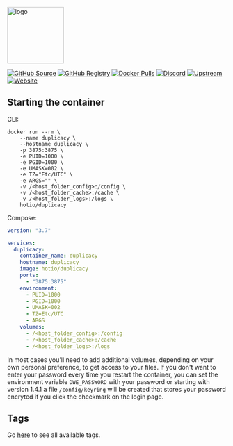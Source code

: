 [<img src="https://hotio.dev/img/duplicacy.png" alt="logo" height="130" width="130">](https://duplicacy.com/)

[![GitHub Source](https://img.shields.io/badge/github-source-ffb64c?style=flat-square&logo=github&logoColor=white&labelColor=757575)](https://github.com/hotio/duplicacy)
[![GitHub Registry](https://img.shields.io/badge/github-registry-ffb64c?style=flat-square&logo=github&logoColor=white&labelColor=757575)](https://github.com/orgs/hotio/packages/container/package/duplicacy)
[![Docker Pulls](https://img.shields.io/docker/pulls/hotio/duplicacy?color=ffb64c&style=flat-square&label=pulls&logo=docker&logoColor=white&labelColor=757575)](https://hub.docker.com/r/hotio/duplicacy)
[![Discord](https://img.shields.io/discord/610068305893523457?style=flat-square&color=ffb64c&label=discord&logo=discord&logoColor=white&labelColor=757575)](https://hotio.dev/discord)
[![Upstream](https://img.shields.io/badge/upstream-project-ffb64c?style=flat-square&labelColor=757575)](https://duplicacy.com/)
[![Website](https://img.shields.io/badge/website-hotio.dev-ffb64c?style=flat-square&labelColor=757575)](https://hotio.dev/containers/duplicacy)

## Starting the container

CLI:

```shell
docker run --rm \
    --name duplicacy \
    --hostname duplicacy \
    -p 3875:3875 \
    -e PUID=1000 \
    -e PGID=1000 \
    -e UMASK=002 \
    -e TZ="Etc/UTC" \
    -e ARGS="" \
    -v /<host_folder_config>:/config \
    -v /<host_folder_cache>:/cache \
    -v /<host_folder_logs>:/logs \
    hotio/duplicacy
```

Compose:

```yaml
version: "3.7"

services:
  duplicacy:
    container_name: duplicacy
    hostname: duplicacy
    image: hotio/duplicacy
    ports:
      - "3875:3875"
    environment:
      - PUID=1000
      - PGID=1000
      - UMASK=002
      - TZ=Etc/UTC
      - ARGS
    volumes:
      - /<host_folder_config>:/config
      - /<host_folder_cache>:/cache
      - /<host_folder_logs>:/logs
```

In most cases you'll need to add additional volumes, depending on your own personal preference, to get access to your files. If you don't want to enter your password every time you restart the container, you can set the environment variable `DWE_PASSWORD` with your password or starting with version 1.4.1 a file `/config/keyring` will be created that stores your password encryted if you click the checkmark on the login page.

## Tags

Go [here](https://hotio.dev/tags-overview/#hotioduplicacy) to see all available tags.
